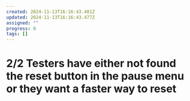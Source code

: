 ```yaml
---
created: 2024-11-13T16:16:43.481Z
updated: 2024-11-13T16:16:43.477Z
assigned: ""
progress: 0
tags: []
---
```


# 2/2 Testers have either not found the reset button in the pause menu or they want a faster way to reset
